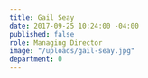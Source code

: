 ```yaml
---
title: Gail Seay
date: 2017-09-25 10:24:00 -04:00
published: false
role: Managing Director
image: "/uploads/gail-seay.jpg"
department: 0
---
```

